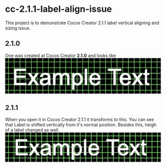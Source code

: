 # cc-2.1.1-label-align-issue

This project is to demonstrate Cocos Creator 2.1.1 label vertical aligning and sizing issue.<br>
## 2.1.0
One was created at Cocos Creator **2.1.0** and looks like<br>
<img src="./Example-2.1.0.png"/>
## 2.1.1
When you open it in Cocos Creator 2.1.1 it transforms to this. You can see that Label is shifted vertically from it's normal position. Besides this, heigh of a label changed as well.<br>
<img src="./Example-2.1.1.png"/>
